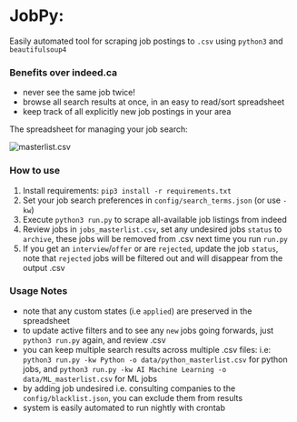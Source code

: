 # JobPy:

Easily automated tool for scraping job postings to `.csv` using `python3` and `beautifulsoup4`

### Benefits over indeed.ca
* never see the same job twice!
* browse all search results at once, in an easy to read/sort spreadsheet
* keep track of all explicitly new job postings in your area

The spreadsheet for managing your job search:

![masterlist.csv](https://github.com/PaulMcInnis/JobPy/blob/master/demo.png "masterlist.csv")

### How to use
1. Install requirements: `pip3 install -r requirements.txt`
1. Set your job search preferences in `config/search_terms.json` (or use `-kw`)
1. Execute `python3 run.py` to scrape all-available job listings from indeed
1. Review jobs in `jobs_masterlist.csv`, set any undesired jobs `status` to `archive`, these jobs will be removed from .csv next time you run `run.py`
1. If you get an `interview`/`offer` or are `rejected`, update the job `status`, note that `rejected` jobs will be filtered out and will disappear from the output .csv

### Usage Notes
* note that any custom states (i.e `applied`) are preserved in the spreadsheet
* to update active filters and to see any `new` jobs going forwards, just `python3 run.py` again, and review .csv
* you can keep multiple search results across multiple .csv files: i.e: `python3 run.py -kw Python -o data/python_masterlist.csv` for python jobs, and `python3 run.py -kw AI Machine Learning -o data/ML_masterlist.csv` for ML jobs
* by adding job undesired i.e. consulting companies to the `config/blacklist.json`, you can exclude them from results
* system is easily automated to run nightly with crontab

